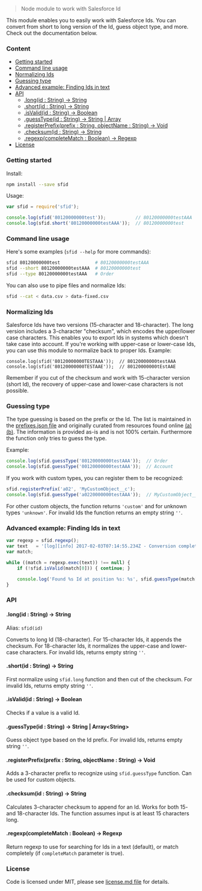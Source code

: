 > Node module to work with Salesforce Id

This module enables you to easily work with Salesforce Ids. You can convert from short to long version of the Id, guess object type, and more. Check out the documentation below.

### Content


- [Getting started](#getting-started)
- [Command line usage](#command-line-usage)
- [Normalizing Ids](#normalizing-ids)
- [Guessing type](#guessing-type)
- [Advanced example: Finding Ids in text](#advanced-example-finding-ids-in-text)
- [API](#api)
  - [.long(id : String) -> String](#longid--string---string)
  - [.short(id : String) -> String](#shortid--string---string)
  - [.isValid(id : String) -> Boolean](#isvalidid--string---boolean)
  - [.guessType(id : String) -> String | Array<String>](#guesstypeid--string---string--arraystring)
  - [.registerPrefix(prefix : String, objectName : String) -> Void](#registerprefixprefix--string-objectname--string---void)
  - [.checksum(id : String) -> String](#checksumid--string---string)
  - [.regexp(completeMatch : Boolean) -> Regexp](#regexpcompletematch--boolean---regexp)
- [License](#license)


### Getting started

Install:

```bash
npm install --save sfid
```

Usage:

```js
var sfid = require('sfid');

console.log(sfid('80120000000test'));           // 80120000000testAAA
console.log(sfid.short('80120000000testAAA'));  // 80120000000test
```


### Command line usage

Here's some examples (`sfid --help` for more commands):

```bash
sfid 80120000000test             # 80120000000testAAA
sfid --short 80120000000testAAA  # 80120000000test
sfid --type 80120000000testAAA   # Order
```

You can also use to pipe files and normalize Ids:

```bash
sfid --cat < data.csv > data-fixed.csv
```


### Normalizing Ids

Salesforce Ids have two versions (15-character and 18-character). The long version includes a 3-character "checksum", which encodes the upper/lower case characters. This enables you to export Ids in systems which doesn't take case into account. If you're working with upper-case or lower-case Ids, you can use this module to normalize back to proper Ids. Example:

```
console.log(sfid('80120000000TESTAAA'));  // 80120000000testAAA
console.log(sfid('80120000000TESTAAE'));  // 80120000000tEstAAE
```

Remember if you cut of the checksum and work with 15-character version (short Id), the recovery of upper-case and lower-case characters is not possible.


### Guessing type

The type guessing is based on the prefix or the Id. The list is maintained in the [prefixes.json file](prefixes.json) and originally curated from resources found online [(a)](http://salesforcedevelopersclub.blogspot.de/2013/07/salesforce-object-id-prefixes.html) [(b)](http://www.fishofprey.com/2011/09/obscure-salesforce-object-key-prefixes.html). The information is provided as-is and is not 100% certain. Furthermore the function only tries to guess the type.

Example:

```js
console.log(sfid.guessType('80120000000testAAA'));  // Order
console.log(sfid.guessType('00120000000testAAA'));  // Account
```

If you work with custom types, you can register them to be recognized:

```js
sfid.registerPrefix('a02', 'MyCustomObject__c');
console.log(sfid.guessType('a0220000000testAAA'));  // MyCustomObject__c
```

For other custom objects, the function returns `'custom'` and for unknown types `'unknown'`. For invalid Ids the function returns an empty string `''`.


### Advanced example: Finding Ids in text

```js
var regexp = sfid.regexp();
var text   = '[log][info] 2017-02-03T07:14:55.234Z - Conversion complete - account: 00120000000testAAA - contact: 00320000000testAAA - not an id: 80120000000testXYZ';
var match;

while ((match = regexp.exec(text)) !== null) {
    if (!sfid.isValid(match[0])) { continue; }

    console.log('Found %s Id at position %s: %s', sfid.guessType(match[0]), match.index, match[0]);
}
```


### API

#### .long(id : String) -> String

Alias: `sfid(id)`

Converts to long Id (18-character). For 15-character Ids, it appends the checksum. For 18-character Ids, it normalizes the upper-case and lower-case characters. For invalid Ids, returns empty string `''`.

#### .short(id : String) -> String

First normalize using `sfid.long` function and then cut of the checksum. For invalid Ids, returns empty string `''`.

#### .isValid(id : String) -> Boolean

Checks if a value is a valid Id.

#### .guessType(id : String) -> String | Array\<String\>

Guess object type based on the Id prefix. For invalid Ids, returns empty string `''`.

#### .registerPrefix(prefix : String, objectName : String) -> Void

Adds a 3-character prefix to recognize using `sfid.guessType` function. Can be used for custom objects.

#### .checksum(id : String) -> String

Calculates 3-character checksum to append for an Id. Works for both 15- and 18-character Ids. The function assumes input is at least 15 characters long.

#### .regexp(completeMatch : Boolean) -> Regexp

Return regexp to use for searching for Ids in a text (default), or match completely (if `completeMatch` parameter is true).


### License

Code is licensed under MIT, please see [license.md file](license.md) for details.
